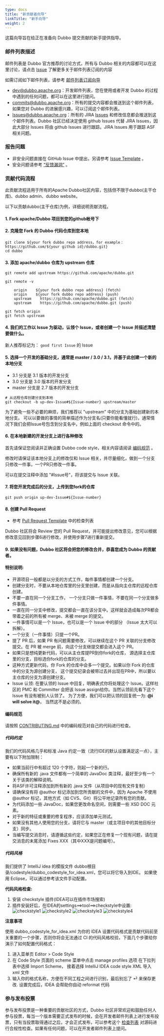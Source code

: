 ```yaml
---
type: docs
title: "新贡献者向导"
linkTitle: "新手向导"
weight: 2
---
```



这篇向导旨在给正在准备向 Dubbo 提交贡献的新手提供指导。

### 邮件列表描述

邮件列表是 Dubbo 官方推荐的讨论方式，所有与 Dubbo 相关的内容都可以在这里讨论，请点击 [Issue](https://github.com/apache/dubbo/Issues/1393) 了解更多关于邮件列表订阅的内容

如需订阅如下邮件列表，请参考 [邮件列表订阅向导](/zh/blog/1/01/01/邮件列表订阅向导/)

* dev@dubbo.apache.org：开发邮件列表，您在使用或者开发 Dubbo 的过程中遇到的任何问题，都可以在这里进行提问。
* commits@dubbo.apache.org：所有的提交内容都会推送到这个邮件列表，如果您对 Dubbo 的进展感兴趣，可以订阅这个邮件列表。
* Issues@dubbo.apache.org：所有的 JIRA [Issues](https://Issues.apache.org/jira/projects/DUBBO/Issues) 和修改信息都会推送到这个邮件列表。Dubbo 社区已经决定使用 github Issues 代替 JIRA Issues，因此大部分 Issues 将由 github Issues 进行跟踪。JIRA Issues 用于跟踪 ASF 相关问题。

### 报告问题
* 非安全问题直接在 GitHub Issue 中提出，另请参考 [Issue Template](https://github.com/apache/dubbo/blob/master/.github/ISSUE_TEMPLATE/dubbo-Issue-report-template.md) 。
* 安全问题请参考 [“反馈漏洞”](../报告安全问题) 。

### 贡献代码流程
此贡献流程适用于所有的Apache Dubbo社区内容，包括但不限于dubbo(主干仓库)、dubbo admin、dubbo website。

以下以贡献dubbo(主干仓库)为例，详细说明贡献流程。

#### 1. **Fork apache/Dubbo 项目到您的github帐号下**

#### 2. **克隆您 Fork 的 Dubbo 代码仓库到您本地**
```shell
git clone ${your fork dubbo repo address，for example：https://github.com/${your github id}/dubbo.git}
cd dubbo
```

#### 3. **添加 apache/dubbo 仓库为 upstream 仓库**
```shell
git remote add upstream https://github.com/apache/dubbo.git

git remote -v

    origin    ${your fork dubbo repo address} (fetch)
    origin    ${your fork dubbo repo address} (push)
    upstream    https://github.com/apache/dubbo.git (fetch)
    upstream    https://github.com/apache/dubbo.git (push)

git fetch origin
git fetch upstream
```
#### 4. **我们的工作以 Issue 为驱动，认领个 Issue，或者创建一个 Issue 并描述清楚要做什么。**
新人推荐标记为： `good first Issue` 的 Issue

#### 5. **选择一个开发的基础分支，通常是 master / 3.0 / 3.1，并基于此创建一个新的本地分支**
* 3.1 分支是 3.1 版本的开发分支
* 3.0 分支是 3.0 版本的开发分支
* master 分支是 2.7 版本的开发分支

```shell
# 从远程仓库创建分支到本地
git checkout -b up-dev-Issue#${Issue-number} upstream/master
```
为了避免一些不必要的麻烦，我们推荐以 "upstream" 中的分支为基础创建新的本地分支。
可以以要做的事情的简单描述作为分支名(只要你能看懂就行)，通常情况下我们会把Issue号包含到分支名中，例如上面的 checkout 命令中的。 

#### 6. **在本地新建的开发分支上进行各种修改**
首先请保证您阅读并正确设置 Dubbo code style，相关内容请阅读 [编码规范](#编码规范) 。

修改时请保证该本地分支上的修改仅和 Issue 相关，并尽量细化，做到一个分支只修改一件事，一个PR只修改一件事。

可以在提交注释中添加 "#Issue号"，将该提交与 Issue 关联。

#### 7. **将您开发完成后的分支，上传到您fork的仓库**
```shell
git push origin up-dev-Issue#${Issue-number}
```

#### 8. **创建 Pull Request**

* 参考 [Pull Request Template](https://github.com/apache/dubbo/blob/master/PULL_REQUEST_TEMPLATE.md) 中的检查列表
  
Dubbo 社区将会 Review 您的 Pull Request，并可能提出修改意见，您可以根据修改意见回到步骤6进行修改，并使用步骤7进行重新提交。

#### 9. **如果没有问题，Dubbo 社区将会把您的修改合并，恭喜您成为 Dubbo 的贡献者。**

#### 特别说明:
* 开源项目一般都是以分支的方式工作，每件事情都创建一个分支。
* 创建分支时，不要从本地仓库里的分支里创建，而是从指向主仓库的远程仓库创建。
* 不要一直在同一个分支工作， 一个分支只做一件事情，不要在同一个分支做多件事情。
* 一直在同一分支中修改，提交都会一直在该分支中。这样就会造成每次PR都会带着之前的所有被 merge、未被 merge 的提交。
* 一件事情可以是一个 Issue，也可以是一个 Issue 中的部分 （Issue 太大可以拆解）。
* 一个分支（一件事情）只提一个PR。
* 提了 PR 后，如果 PR 有问题需要修改，可以继续在这个 PR 关联的分支修改提交。在 PR 被 merge 前，向这个分支继提交都会进入这个 PR。
* 如果只是想纯更新代码，可以从主仓库提PR到你fork的仓库， 源选择主仓库里的分支，目标选你fork的仓库的分支。
* 这种方式更新代码，你 Fork 的仓库中会多一个提交。如果以你 Fork 的仓库中的分支为源创建分支， 这个提交纪录会被带过去并出现在PR中，所以要以主仓库的分支为源创建分支。
* Issue 认领: 在要认领的 Issue 中回复，明确表式你将处理这个 Issue。这样社区的 PMC 和 Committer 会把该 Issue assign给你。当然认领前先看下这个 Issue 有没有被别人认领了。
  为了方便，我们可以把认领的回复统一为: **@i will solve it@**， 当然这不是必须的。

#### 编码规范
请按照 [CONTRIBUTING.md](https://github.com/apache/dubbo/blob/master/CONTRIBUTING.md) 中的编码规范对自己的代码进行检查。
##### **代码约定**
我们的代码风格几乎和标准 Java 约定一致（流行IDE的默认设置满足这一点），主要有以下附加限制：
* 如果当前行中有超过 120 个字符，则起一个新的行。
* 确保所有新的 .java 文件都有一个简单的 JavaDoc 类注释，最好至少有一个关于该类的解释说明。
* 将ASF许可注释添加到所有新的 .java 文件（从项目中的现有文件复制）
* 请确保没有将 @author 标记添加到您所贡献的文件中，因为 Apache 不使用 @author 标记，其他方式（如 CVS、Git）将公平地记录所有您的贡献。
* 为代码添加一些 JavaDoc，如果您更改命名空间，则需要一些 XSD DOC 元素。
* 对于新的特征或重要的修复程序，应该添加单元测试。
* 如果没有其他人使用您的分支，请将它与 master（或主项目中的其他目标分支）同步。
* 当编写提交消息时，请遵循这些约定，如果您正在修复一个现有问题，请在提交消息的末尾添加 Fixes XXX（其中XXX是问题编号）。

##### **代码风格**
我们提供了 IntelliJ idea 的模版文件 dubbo根目录/codestyle/dubbo_codestyle_for_idea.xml，您可以将它导入到IDE。
如果使用 Eclipse，可以通过参考该文件手动配置。

**代码风格检查:**

1. 安装 checkstyle 插件(IDEA可以在插件市场搜索)
2. 插件安装好后，在IDEA的settings==>tool==>checkstyle中设置:
![checkstyle1](/imgs/dev/checkstyle1.png)
![checkstyle2](/imgs/dev/checkstyle2.png)
![checkstyle3](/imgs/dev/checkstyle3.png)
![checkstyle4](/imgs/dev/checkstyle4.png)
   
**注意事项**

使用 dubbo_codestyle_for_idea.xml 为你的 IDEA 设置代码格式是贡献代码前至关重要的一个步骤，否则你将会无法通过 CI 的代码风格校验，下面几个步骤给你演示了如何配置代码格式：
1. 进入菜单页 Editor > Code Style
2. 在 Code Style 页面的 scheme 菜单中点击 manage profiles 选项 在下拉列表中选择 Import Scheme， 接着选择 IntelliJ IDEA code style XML 导入 xml 文件
3. 输入你的格式名称，方便在不同工程之间进行识别，最后别忘了 ⏎ 来保存更改.
   设置完成后，IDEA 会帮助你自动 reformat 代码

### 参与发布投票

参与发布投票是一种重要的贡献社区的方式，Dubbo 社区非常欢迎和鼓励任何人参与投票，每当一个版本需要正式发布的时候，会在开发者邮件列表上进行发布投票，只有当投票取得通过之后，才会正式发布，可以参考这个 [检查列表](https://cwiki.apache.org/confluence/display/INCUBATOR/Incubator+Release+Checklist) 对源码进行合规性检查。如果有任何问题，可以在开发者邮件列表上提问。
